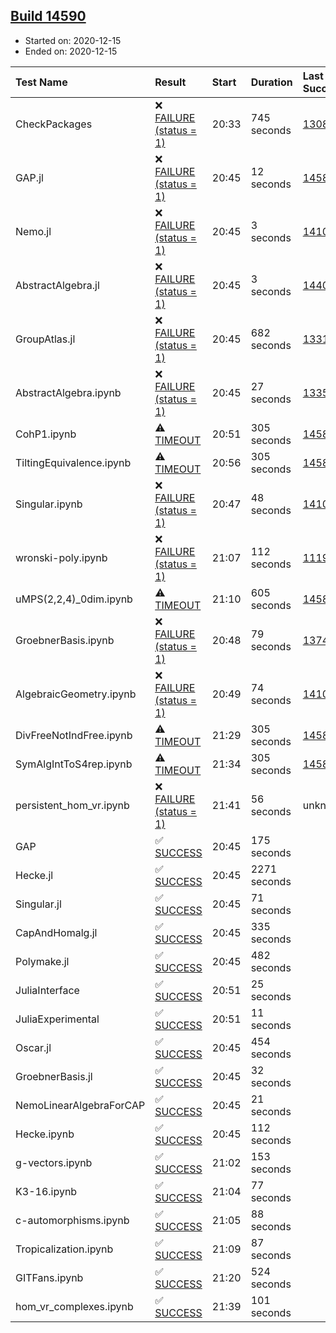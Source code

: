 ## [Build 14590](https://oscarci.mathematik.uni-kl.de/job/oscar/14590/)

* Started on: 2020-12-15
* Ended on: 2020-12-15

| Test Name    | Result | Start | Duration | Last Success | First Failure |
|:-------------|:-------|:------|:---------|:-------------|:--------------|
| CheckPackages | ❌ [FAILURE (status = 1)](https://oscarci.mathematik.uni-kl.de/job/oscar/14590/artifact/logs/build-14590/CheckPackages.log) | 20:33 | 745 seconds | [13085](https://oscarci.mathematik.uni-kl.de/job/oscar/13085/) | [13086](https://oscarci.mathematik.uni-kl.de/job/oscar/13086/) |
| GAP.jl | ❌ [FAILURE (status = 1)](https://oscarci.mathematik.uni-kl.de/job/oscar/14590/artifact/logs/build-14590/GAP.jl.log) | 20:45 | 12 seconds | [14589](https://oscarci.mathematik.uni-kl.de/job/oscar/14589/) | [14590](https://oscarci.mathematik.uni-kl.de/job/oscar/14590/) |
| Nemo.jl | ❌ [FAILURE (status = 1)](https://oscarci.mathematik.uni-kl.de/job/oscar/14590/artifact/logs/build-14590/Nemo.jl.log) | 20:45 | 3 seconds | [14101](https://oscarci.mathematik.uni-kl.de/job/oscar/14101/) | [14102](https://oscarci.mathematik.uni-kl.de/job/oscar/14102/) |
| AbstractAlgebra.jl | ❌ [FAILURE (status = 1)](https://oscarci.mathematik.uni-kl.de/job/oscar/14590/artifact/logs/build-14590/AbstractAlgebra.jl.log) | 20:45 | 3 seconds | [14405](https://oscarci.mathematik.uni-kl.de/job/oscar/14405/) | [14406](https://oscarci.mathematik.uni-kl.de/job/oscar/14406/) |
| GroupAtlas.jl | ❌ [FAILURE (status = 1)](https://oscarci.mathematik.uni-kl.de/job/oscar/14590/artifact/logs/build-14590/GroupAtlas.jl.log) | 20:45 | 682 seconds | [13311](https://oscarci.mathematik.uni-kl.de/job/oscar/13311/) | [13312](https://oscarci.mathematik.uni-kl.de/job/oscar/13312/) |
| AbstractAlgebra.ipynb | ❌ [FAILURE (status = 1)](https://oscarci.mathematik.uni-kl.de/job/oscar/14590/artifact/logs/build-14590/AbstractAlgebra.ipynb.log) | 20:45 | 27 seconds | [13355](https://oscarci.mathematik.uni-kl.de/job/oscar/13355/) | [13356](https://oscarci.mathematik.uni-kl.de/job/oscar/13356/) |
| CohP1.ipynb | ⚠ [TIMEOUT](https://oscarci.mathematik.uni-kl.de/job/oscar/14590/artifact/logs/build-14590/CohP1.ipynb.log) | 20:51 | 305 seconds | [14589](https://oscarci.mathematik.uni-kl.de/job/oscar/14589/) | [14590](https://oscarci.mathematik.uni-kl.de/job/oscar/14590/) |
| TiltingEquivalence.ipynb | ⚠ [TIMEOUT](https://oscarci.mathematik.uni-kl.de/job/oscar/14590/artifact/logs/build-14590/TiltingEquivalence.ipynb.log) | 20:56 | 305 seconds | [14589](https://oscarci.mathematik.uni-kl.de/job/oscar/14589/) | [14590](https://oscarci.mathematik.uni-kl.de/job/oscar/14590/) |
| Singular.ipynb | ❌ [FAILURE (status = 1)](https://oscarci.mathematik.uni-kl.de/job/oscar/14590/artifact/logs/build-14590/Singular.ipynb.log) | 20:47 | 48 seconds | [14101](https://oscarci.mathematik.uni-kl.de/job/oscar/14101/) | [14102](https://oscarci.mathematik.uni-kl.de/job/oscar/14102/) |
| wronski-poly.ipynb | ❌ [FAILURE (status = 1)](https://oscarci.mathematik.uni-kl.de/job/oscar/14590/artifact/logs/build-14590/wronski-poly.ipynb.log) | 21:07 | 112 seconds | [11192](https://oscarci.mathematik.uni-kl.de/job/oscar/11192/) | [11193](https://oscarci.mathematik.uni-kl.de/job/oscar/11193/) |
| uMPS(2,2,4)_0dim.ipynb | ⚠ [TIMEOUT](https://oscarci.mathematik.uni-kl.de/job/oscar/14590/artifact/logs/build-14590/uMPS-2-2-4-_0dim.ipynb.log) | 21:10 | 605 seconds | [14589](https://oscarci.mathematik.uni-kl.de/job/oscar/14589/) | [14590](https://oscarci.mathematik.uni-kl.de/job/oscar/14590/) |
| GroebnerBasis.ipynb | ❌ [FAILURE (status = 1)](https://oscarci.mathematik.uni-kl.de/job/oscar/14590/artifact/logs/build-14590/GroebnerBasis.ipynb.log) | 20:48 | 79 seconds | [13748](https://oscarci.mathematik.uni-kl.de/job/oscar/13748/) | [13749](https://oscarci.mathematik.uni-kl.de/job/oscar/13749/) |
| AlgebraicGeometry.ipynb | ❌ [FAILURE (status = 1)](https://oscarci.mathematik.uni-kl.de/job/oscar/14590/artifact/logs/build-14590/AlgebraicGeometry.ipynb.log) | 20:49 | 74 seconds | [14101](https://oscarci.mathematik.uni-kl.de/job/oscar/14101/) | [14102](https://oscarci.mathematik.uni-kl.de/job/oscar/14102/) |
| DivFreeNotIndFree.ipynb | ⚠ [TIMEOUT](https://oscarci.mathematik.uni-kl.de/job/oscar/14590/artifact/logs/build-14590/DivFreeNotIndFree.ipynb.log) | 21:29 | 305 seconds | [14589](https://oscarci.mathematik.uni-kl.de/job/oscar/14589/) | [14590](https://oscarci.mathematik.uni-kl.de/job/oscar/14590/) |
| SymAlgIntToS4rep.ipynb | ⚠ [TIMEOUT](https://oscarci.mathematik.uni-kl.de/job/oscar/14590/artifact/logs/build-14590/SymAlgIntToS4rep.ipynb.log) | 21:34 | 305 seconds | [14589](https://oscarci.mathematik.uni-kl.de/job/oscar/14589/) | [14590](https://oscarci.mathematik.uni-kl.de/job/oscar/14590/) |
| persistent_hom_vr.ipynb | ❌ [FAILURE (status = 1)](https://oscarci.mathematik.uni-kl.de/job/oscar/14590/artifact/logs/build-14590/persistent_hom_vr.ipynb.log) | 21:41 | 56 seconds | unknown | unknown |
| GAP | ✅ [SUCCESS](https://oscarci.mathematik.uni-kl.de/job/oscar/14590/artifact/logs/build-14590/GAP.log) | 20:45 | 175 seconds |  |  |
| Hecke.jl | ✅ [SUCCESS](https://oscarci.mathematik.uni-kl.de/job/oscar/14590/artifact/logs/build-14590/Hecke.jl.log) | 20:45 | 2271 seconds |  |  |
| Singular.jl | ✅ [SUCCESS](https://oscarci.mathematik.uni-kl.de/job/oscar/14590/artifact/logs/build-14590/Singular.jl.log) | 20:45 | 71 seconds |  |  |
| CapAndHomalg.jl | ✅ [SUCCESS](https://oscarci.mathematik.uni-kl.de/job/oscar/14590/artifact/logs/build-14590/CapAndHomalg.jl.log) | 20:45 | 335 seconds |  |  |
| Polymake.jl | ✅ [SUCCESS](https://oscarci.mathematik.uni-kl.de/job/oscar/14590/artifact/logs/build-14590/Polymake.jl.log) | 20:45 | 482 seconds |  |  |
| JuliaInterface | ✅ [SUCCESS](https://oscarci.mathematik.uni-kl.de/job/oscar/14590/artifact/logs/build-14590/JuliaInterface.log) | 20:51 | 25 seconds |  |  |
| JuliaExperimental | ✅ [SUCCESS](https://oscarci.mathematik.uni-kl.de/job/oscar/14590/artifact/logs/build-14590/JuliaExperimental.log) | 20:51 | 11 seconds |  |  |
| Oscar.jl | ✅ [SUCCESS](https://oscarci.mathematik.uni-kl.de/job/oscar/14590/artifact/logs/build-14590/Oscar.jl.log) | 20:45 | 454 seconds |  |  |
| GroebnerBasis.jl | ✅ [SUCCESS](https://oscarci.mathematik.uni-kl.de/job/oscar/14590/artifact/logs/build-14590/GroebnerBasis.jl.log) | 20:45 | 32 seconds |  |  |
| NemoLinearAlgebraForCAP | ✅ [SUCCESS](https://oscarci.mathematik.uni-kl.de/job/oscar/14590/artifact/logs/build-14590/NemoLinearAlgebraForCAP.log) | 20:45 | 21 seconds |  |  |
| Hecke.ipynb | ✅ [SUCCESS](https://oscarci.mathematik.uni-kl.de/job/oscar/14590/artifact/logs/build-14590/Hecke.ipynb.log) | 20:45 | 112 seconds |  |  |
| g-vectors.ipynb | ✅ [SUCCESS](https://oscarci.mathematik.uni-kl.de/job/oscar/14590/artifact/logs/build-14590/g-vectors.ipynb.log) | 21:02 | 153 seconds |  |  |
| K3-16.ipynb | ✅ [SUCCESS](https://oscarci.mathematik.uni-kl.de/job/oscar/14590/artifact/logs/build-14590/K3-16.ipynb.log) | 21:04 | 77 seconds |  |  |
| c-automorphisms.ipynb | ✅ [SUCCESS](https://oscarci.mathematik.uni-kl.de/job/oscar/14590/artifact/logs/build-14590/c-automorphisms.ipynb.log) | 21:05 | 88 seconds |  |  |
| Tropicalization.ipynb | ✅ [SUCCESS](https://oscarci.mathematik.uni-kl.de/job/oscar/14590/artifact/logs/build-14590/Tropicalization.ipynb.log) | 21:09 | 87 seconds |  |  |
| GITFans.ipynb | ✅ [SUCCESS](https://oscarci.mathematik.uni-kl.de/job/oscar/14590/artifact/logs/build-14590/GITFans.ipynb.log) | 21:20 | 524 seconds |  |  |
| hom_vr_complexes.ipynb | ✅ [SUCCESS](https://oscarci.mathematik.uni-kl.de/job/oscar/14590/artifact/logs/build-14590/hom_vr_complexes.ipynb.log) | 21:39 | 101 seconds |  |  |
